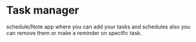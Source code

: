 # Task manager
schedule/Note app where you can add your tasks and schedules also you can remove them or make a reminder on specific task.
